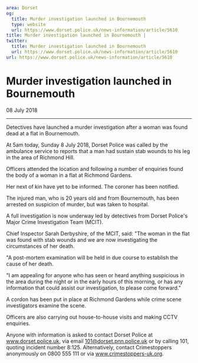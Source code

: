```yaml
area: Dorset
og:
  title: Murder investigation launched in Bournemouth
  type: website
  url: https://www.dorset.police.uk/news-information/article/5610
title: Murder investigation launched in Bournemouth |
twitter:
  title: Murder investigation launched in Bournemouth
  url: https://www.dorset.police.uk/news-information/article/5610
url: https://www.dorset.police.uk/news-information/article/5610
```

# Murder investigation launched in Bournemouth

08 July 2018

* * *

Detectives have launched a murder investigation after a woman was found dead at a flat in Bournemouth.

At 5am today, Sunday 8 July 2018, Dorset Police was called by the ambulance service to reports that a man had sustain stab wounds to his leg in the area of Richmond Hill.

Officers attended the location and following a number of enquiries found the body of a woman in a flat at Richmond Gardens.

Her next of kin have yet to be informed. The coroner has been notified.

The injured man, who is 20 years old and from Bournemouth, has been arrested on suspicion of murder, but was taken to hospital.

A full investigation is now underway led by detectives from Dorset Police's Major Crime Investigation Team (MCIT).

Chief Inspector Sarah Derbyshire, of the MCIT, said: "The woman in the flat was found with stab wounds and we are now investigating the circumstances of her death.

"A post-mortem examination will be held in due course to establish the cause of her death.

"I am appealing for anyone who has seen or heard anything suspicious in the area during the night or in the early hours of this morning, or has any information that could assist our investigation, to please come forward."

A cordon has been put in place at Richmond Gardens while crime scene investigators examine the scene.

Officers are also carrying out house-to-house visits and making CCTV enquiries.

Anyone with information is asked to contact Dorset Police at www.dorset.police.uk, via email 101@dorset.pnn.police.uk or by calling 101, quoting incident number 8:125. Alternatively, contact Crimestoppers anonymously on 0800 555 111 or via www.crimestoppers-uk.org.

